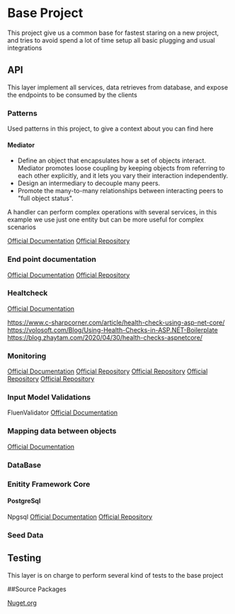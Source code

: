 # Base Project
This project give us a common base for fastest staring on a new project, and tries to avoid spend a lot of time setup all basic plugging and usual integrations

## API
This layer implement all services, data retrieves from database, and expose the endpoints to be consumed by the clients

### Patterns
Used patterns in this project, to give a context about you can find here

#### Mediator
- Define an object that encapsulates how a set of objects interact. Mediator promotes loose coupling by keeping objects from referring to each other explicitly, and it lets you vary their interaction independently.
- Design an intermediary to decouple many peers.
- Promote the many-to-many relationships between interacting peers to "full object status".

A handler can perform complex operations with several services, in this example we use just one entity but can be more useful for complex scenarios

[Official Documentation](https://sourcemaking.com/design_patterns/mediator)
[Official Repository](https://github.com/jbogard/MediatR)


### End point documentation
[Official Documentation](https://swagger.io)
[Official Repository](https://github.com/domaindrivendev/Swashbuckle.AspNetCore)

### Healtcheck
[Official Documentation](https://docs.microsoft.com/en-us/dotnet/architecture/microservices/implement-resilient-applications/monitor-app-health)

https://www.c-sharpcorner.com/article/health-check-using-asp-net-core/
https://volosoft.com/Blog/Using-Health-Checks-in-ASP.NET-Boilerplate
https://blog.zhaytam.com/2020/04/30/health-checks-aspnetcore/

### Monitoring
[Official Documentation](https://serilog.net)
[Official Repository](https://github.com/serilog/serilog)
[Official Repository]()
[Official Repository]()
[Official Repository]()

### Input Model Validations
FluenValidator
[Official Documentation](https://docs.fluentvalidation.net/en/latest/installation.html)

### Mapping data between objects
[Official Documentation](https://automapper.org)


### DataBase

### Enitity Framework Core

#### PostgreSql
Npgsql
[Official Documentation](https://www.npgsql.org/efcore/index.html)
[Official Repository](https://github.com/npgsql/npgsql)

### Seed Data



## Testing
This layer is on charge to perform several kind of tests to the base project

##Source Packages

[Nuget.org](https://www.nuget.org)

